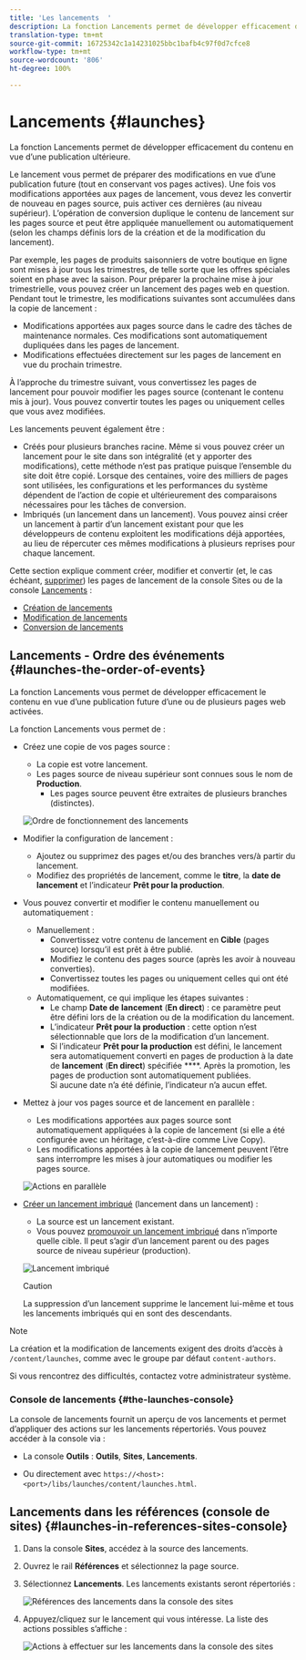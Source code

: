 ```yaml
---
title: 'Les lancements  '
description: La fonction Lancements permet de développer efficacement du contenu en vue d’une publication ultérieure. Les lancements permettent de préparer les modifications pour une publication à venir, tout en conservant vos pages actuelles.
translation-type: tm+mt
source-git-commit: 16725342c1a14231025bbc1bafb4c97f0d7cfce8
workflow-type: tm+mt
source-wordcount: '806'
ht-degree: 100%

---
```



# Lancements {#launches}

La fonction Lancements permet de développer efficacement du contenu en vue d’une publication ultérieure.

Le lancement vous permet de préparer des modifications en vue d’une publication future (tout en conservant vos pages actives). Une fois vos modifications apportées aux pages de lancement, vous devez les convertir de nouveau en pages source, puis activer ces dernières (au niveau supérieur). L’opération de conversion duplique le contenu de lancement sur les pages source et peut être appliquée manuellement ou automatiquement (selon les champs définis lors de la création et de la modification du lancement).

Par exemple, les pages de produits saisonniers de votre boutique en ligne sont mises à jour tous les trimestres, de telle sorte que les offres spéciales soient en phase avec la saison. Pour préparer la prochaine mise à jour trimestrielle, vous pouvez créer un lancement des pages web en question. Pendant tout le trimestre, les modifications suivantes sont accumulées dans la copie de lancement :

* Modifications apportées aux pages source dans le cadre des tâches de maintenance normales. Ces modifications sont automatiquement dupliquées dans les pages de lancement.
* Modifications effectuées directement sur les pages de lancement en vue du prochain trimestre.

À l’approche du trimestre suivant, vous convertissez les pages de lancement pour pouvoir modifier les pages source (contenant le contenu mis à jour). Vous pouvez convertir toutes les pages ou uniquement celles que vous avez modifiées. 

Les lancements peuvent également être :

* Créés pour plusieurs branches racine. Même si vous pouvez créer un lancement pour le site dans son intégralité (et y apporter des modifications), cette méthode n’est pas pratique puisque l’ensemble du site doit être copié. Lorsque des centaines, voire des milliers de pages sont utilisées, les configurations et les performances du système dépendent de l’action de copie et ultérieurement des comparaisons nécessaires pour les tâches de conversion.
* Imbriqués (un lancement dans un lancement). Vous pouvez ainsi créer un lancement à partir d’un lancement existant pour que les développeurs de contenu exploitent les modifications déjà apportées, au lieu de répercuter ces mêmes modifications à plusieurs reprises pour chaque lancement.

Cette section explique comment créer, modifier et convertir (et, le cas échéant, [supprimer](/help/sites-cloud/authoring/launches/creating.md#deleting-a-launch)) les pages de lancement de la console Sites ou de la console [Lancements](#the-launches-console) :

* [Création de lancements](/help/sites-cloud/authoring/launches/creating.md)
* [Modification de lancements](/help/sites-cloud/authoring/launches/editing.md)
* [Conversion de lancements](/help/sites-cloud/authoring/launches/promoting.md)

## Lancements - Ordre des événements {#launches-the-order-of-events}

La fonction Lancements vous permet de développer efficacement le contenu en vue d’une publication future d’une ou de plusieurs pages web activées.

La fonction Lancements vous permet de :

* Créez une copie de vos pages source :
   * La copie est votre lancement.
   * Les pages source de niveau supérieur sont connues sous le nom de **Production**.
      * Les pages source peuvent être extraites de plusieurs branches (distinctes).

   ![Ordre de fonctionnement des lancements](/help/sites-cloud/authoring/assets/launches-order.png)

* Modifier la configuration de lancement :
   * Ajoutez ou supprimez des pages et/ou des branches vers/à partir du lancement.
   * Modifiez des propriétés de lancement, comme le **titre**, la **date de lancement** et l’indicateur **Prêt pour la production**. 
* Vous pouvez convertir et modifier le contenu manuellement ou automatiquement :
   * Manuellement :
      * Convertissez votre contenu de lancement en **Cible** (pages source) lorsqu’il est prêt à être publié.
      * Modifiez le contenu des pages source (après les avoir à nouveau converties).
      * Convertissez toutes les pages ou uniquement celles qui ont été modifiées.
   * Automatiquement, ce qui implique les étapes suivantes : 
      * Le champ **Date de** **lancement** (**En direct**) : ce paramètre peut être défini lors de la création ou de la modification du lancement.
      * L’indicateur **Prêt pour la production** : cette option n’est sélectionnable que lors de la modification d’un lancement.
      * Si l’indicateur **Prêt pour la production** est défini, le lancement sera automatiquement converti en pages de production à la date de **lancement** (**En direct**) spécifiée ****. Après la promotion, les pages de production sont automatiquement publiées.\
         Si aucune date n’a été définie, l’indicateur n’a aucun effet.
* Mettez à jour vos pages source et de lancement en parallèle :
   * Les modifications apportées aux pages source sont automatiquement appliquées à la copie de lancement (si elle a été configurée avec un héritage, c’est-à-dire comme Live Copy). 
   * Les modifications apportées à la copie de lancement peuvent l’être sans interrompre les mises à jour automatiques ou modifier les pages source. 

   ![Actions en parallèle](/help/sites-cloud/authoring/assets/launches-parallel.png)

* [Créer un lancement imbriqué](/help/sites-cloud/authoring/launches/creating.md#creating-a-nested-launch) (lancement dans un lancement) :
   * La source est un lancement existant.
   * Vous pouvez [promouvoir un lancement imbriqué](/help/sites-cloud/authoring/launches/promoting.md#promoting-a-nested-launch) dans n’importe quelle cible. Il peut s’agir d’un lancement parent ou des pages source de niveau supérieur (production).

   ![Lancement imbriqué](/help/sites-cloud/authoring/assets/launches-nested.png)

   >[!CAUTION]
   >
   >La suppression d’un lancement supprime le lancement lui-même et tous les lancements imbriqués qui en sont des descendants.

>[!NOTE]
>
>La création et la modification de lancements exigent des droits d’accès à `/content/launches`, comme avec le groupe par défaut `content-authors`.
>
>Si vous rencontrez des difficultés, contactez votre administrateur système. 

### Console de lancements {#the-launches-console}

La console de lancements fournit un aperçu de vos lancements et permet d’appliquer des actions sur les lancements répertoriés. Vous pouvez accéder à la console via :

* La console **Outils** : **Outils**, **Sites**, **Lancements**.

* Ou directement avec `https://<host>:<port>/libs/launches/content/launches.html`.

## Lancements dans les références (console de sites) {#launches-in-references-sites-console}

1. Dans la console **Sites**, accédez à la source des lancements.
1. Ouvrez le rail **Références** et sélectionnez la page source.
1. Sélectionnez **Lancements**. Les lancements existants seront répertoriés :

   ![Références des lancements dans la console des sites](/help/sites-cloud/authoring/assets/launches-references.png)

1. Appuyez/cliquez sur le lancement qui vous intéresse. La liste des actions possibles s’affiche :

   ![Actions à effectuer sur les lancements dans la console des sites](/help/sites-cloud/authoring/assets/launches-references-actions.png)
